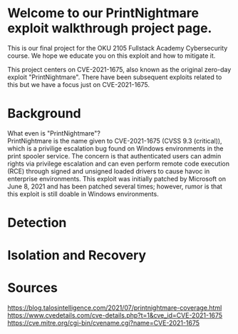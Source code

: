 # Welcome to our PrintNightmare exploit walkthrough project page.
This is our final project for the OKU 2105 Fullstack Academy Cybersecurity course.
We hope we educate you on this exploit and how to mitigate it.

This project centers on CVE-2021-1675, also known as the original zero-day exploit "PrintNightmare". There have been subsequent exploits related to this but we have a focus just on CVE-2021-1675.

# Background
What even is "PrintNightmare"? <br />
PrintNightmare is the name given to CVE-2021-1675 (CVSS 9.3 (critical)), which is a privilige escalation bug found on Windows environments in the print spooler service. The concern is that authenticated users can admin rights via privilege escalation and can even perform remote code execution (RCE) through signed and unsigned loaded drivers to cause havoc in enterprise environments. This exploit was initially patched by Microsoft on June 8, 2021 and has been patched several times; however, rumor is that this exploit is still doable in Windows environments.

# Detection


# Isolation and Recovery


# Sources
https://blog.talosintelligence.com/2021/07/printnightmare-coverage.html <br />
https://www.cvedetails.com/cve-details.php?t=1&cve_id=CVE-2021-1675  <br />
https://cve.mitre.org/cgi-bin/cvename.cgi?name=CVE-2021-1675 <br />
